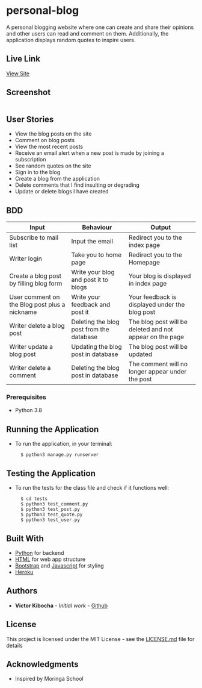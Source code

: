 # personal-blog
A personal blogging website where one can create and share their opinions and other users can read and comment on them. Additionally,
the application displays random quotes to inspire users. 

## Live Link
[View Site](https://flask-blog-personal.herokuapp.com/)

## Screenshot

<img src="">

## User Stories

* View the blog posts on the site
* Comment on blog posts
* View the most recent posts
* Receive an email alert when a new post is made by joining a subscription
* See random quotes on the site
* Sign in to the blog
* Create a blog from the application
* Delete comments that I find insulting or degrading
* Update or delete blogs I have created

## BDD
| Input                    | Behaviour                       | Output                                       |
| -------------------------| ------------------------------  | -------------------------------------------- |
| Subscribe to mail list              | Input the email               | Redirect you to the index page               |
| Writer login                    | Take you to home page           | Redirect you to the Homepage                 |
| Create a blog post by filling blog form          | Write your blog and post it to blogs    | Your blog is displayed  in index page                     | 
| User comment on the Blog post plus a nickname | Write your feedback and post it | Your feedback is displayed under the blog post   |
| Writer delete a blog post       | Deleting the blog post from the database    | The blog post will be deleted and not appear on the page                  |
| Writer update a blog post       | Updating the blog post in database    | The blog post will be updated                |
| Writer delete a comment         | Deleting the blog post in database    | The comment will no longer appear under the post                   |

### Prerequisites

* Python 3.8

## Running the Application
* To run the application, in your terminal:

        $ python3 manage.py runserver
      
        
## Testing the Application
* To run the tests for the class file and check if it functions well:

        $ cd tests
        $ python3 test_comment.py
        $ python3 test_post.py
        $ python3 test_quote.py
        $ python3 test_user.py
        


## Built With

* [Python](https://www.python.org/) for backend
* [HTML](https://html.com/) for web app structure
* [Bootstrap](https://getbootstrap.com/) and [Javascript](https://www.javascript.com/) for styling
* [Heroku](https://heroku.com)

## Authors

* **Victor  Kibocha** - *Initial work* - [Github](https://github.com/TechVictorKE/)

## License

This project is licensed under the MIT License - see the [LICENSE.md](LICENSE.md) file for details

## Acknowledgments

* Inspired by Moringa School
